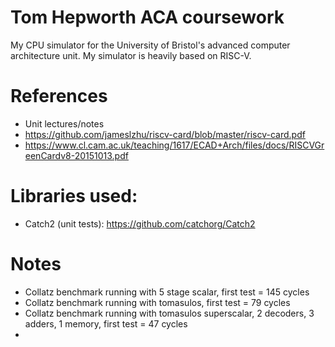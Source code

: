 # Tom Hepworth ACA coursework

My CPU simulator for the University of Bristol's advanced computer architecture unit. My simulator is heavily based on RISC-V.

# References

-   Unit lectures/notes
-   https://github.com/jameslzhu/riscv-card/blob/master/riscv-card.pdf
-   https://www.cl.cam.ac.uk/teaching/1617/ECAD+Arch/files/docs/RISCVGreenCardv8-20151013.pdf

# Libraries used:

-   Catch2 (unit tests): https://github.com/catchorg/Catch2

# Notes

-   Collatz benchmark running with 5 stage scalar, first test = 145 cycles
-   Collatz benchmark running with tomasulos, first test = 79 cycles
-   Collatz benchmark running with tomasulos superscalar, 2 decoders, 3 adders, 1 memory, first test = 47 cycles
-
